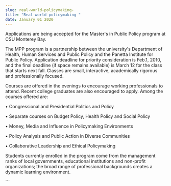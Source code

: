```yaml
---
slug: real-world-policymaking-
title: "Real-world policymaking "
date: January 01 2020
---
```


 
<p>
  Applications are being accepted for the Master's in Public Policy program at
  CSU Monterey Bay.
</p>
<p>
  The MPP program is a partnership between the university's Department of
  Health, Human Services and Public Policy and the Panetta Institute for Public
  Policy. Application deadline for priority consideration is Feb.1, 2010, and
  the final deadline &#40;if space remains available&#41; is March 12 for the
  class that starts next fall. Classes are small, interactive, academically
  rigorous and professionally focused.
</p>
<p>
  Courses are offered in the evenings to encourage working professionals to
  attend. Recent college graduates are also encouraged to apply. Among the
  courses offered are:
</p>
<p>• Congressional and Presidential Politics and Policy</p>
<p>• Separate courses on Budget Policy, Health Policy and Social Policy</p>
<p>• Money, Media and Influence in Policymaking Environments</p>
<p>• Policy Analysis and Public Action in Diverse Communities</p>
<p>• Collaborative Leadership and Ethical Policymaking</p>
<p>
  Students currently enrolled in the program come from the management ranks of
  local governments, educational institutions and non&#45;profit organizations;
  the broad range of professional backgrounds creates a dynamic learning
  environment.
</p>
```
